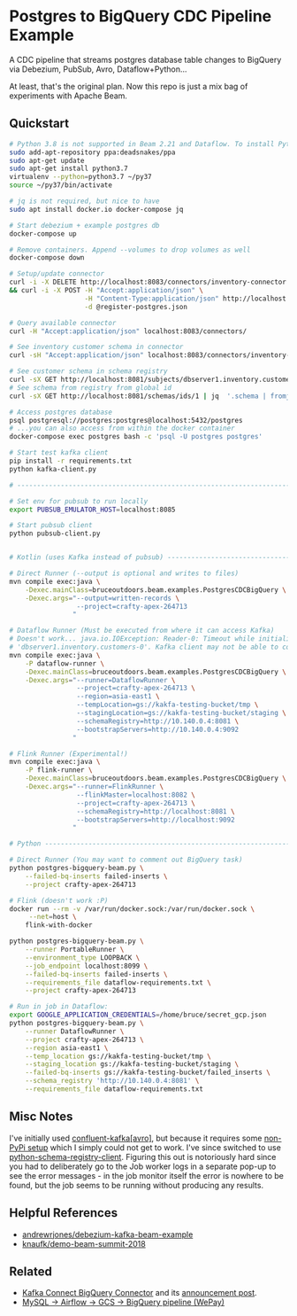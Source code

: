 # Postgres to BigQuery CDC Pipeline Example

A CDC pipeline that streams postgres database table changes to BigQuery via Debezium, PubSub, Avro, Dataflow+Python...

At least, that's the original plan. Now this repo is just a mix bag of experiments with Apache Beam.

## Quickstart

```sh
# Python 3.8 is not supported in Beam 2.21 and Dataflow. To install Python 3.7 in Ubuntu 20.04 you can do:
sudo add-apt-repository ppa:deadsnakes/ppa
sudo apt-get update
sudo apt-get install python3.7
virtualenv --python=python3.7 ~/py37
source ~/py37/bin/activate

# jq is not required, but nice to have
sudo apt install docker.io docker-compose jq

# Start debezium + example postgres db
docker-compose up

# Remove containers. Append --volumes to drop volumes as well
docker-compose down

# Setup/update connector
curl -i -X DELETE http://localhost:8083/connectors/inventory-connector \
&& curl -i -X POST -H "Accept:application/json" \
                   -H "Content-Type:application/json" http://localhost:8083/connectors/ \
                   -d @register-postgres.json

# Query available connector
curl -H "Accept:application/json" localhost:8083/connectors/

# See inventory customer schema in connector
curl -sH "Accept:application/json" localhost:8083/connectors/inventory-connector | jq

# See customer schema in schema registry
curl -sX GET http://localhost:8081/subjects/dbserver1.inventory.customers-value/versions/1 | jq '.schema | fromjson'
# See schema from registry from global id
curl -sX GET http://localhost:8081/schemas/ids/1 | jq  '.schema | fromjson'

# Access postgres database
psql postgresql://postgres:postgres@localhost:5432/postgres
# ...you can also access from within the docker container
docker-compose exec postgres bash -c 'psql -U postgres postgres'

# Start test kafka client
pip install -r requirements.txt
python kafka-client.py

# -----------------------------------------------------------------------------------

# Set env for pubsub to run locally
export PUBSUB_EMULATOR_HOST=localhost:8085

# Start pubsub client
python pubsub-client.py


# Kotlin (uses Kafka instead of pubsub) ---------------------------------------------

# Direct Runner (--output is optional and writes to files)
mvn compile exec:java \
    -Dexec.mainClass=bruceoutdoors.beam.examples.PostgresCDCBigQuery \
    -Dexec.args="--output=written-records \
                 --project=crafty-apex-264713
                "

# Dataflow Runner (Must be executed from where it can access Kafka)
# Doesn't work... java.io.IOException: Reader-0: Timeout while initializing partition
# 'dbserver1.inventory.customers-0'. Kafka client may not be able to connect to servers.
mvn compile exec:java \
    -P dataflow-runner \
    -Dexec.mainClass=bruceoutdoors.beam.examples.PostgresCDCBigQuery \
    -Dexec.args="--runner=DataflowRunner \
                 --project=crafty-apex-264713 \
                 --region=asia-east1 \
                 --tempLocation=gs://kakfa-testing-bucket/tmp \
                 --stagingLocation=gs://kakfa-testing-bucket/staging \
                 --schemaRegistry=http://10.140.0.4:8081 \
                 --bootstrapServers=http://10.140.0.4:9092
                "

# Flink Runner (Experimental!)
mvn compile exec:java \
    -P flink-runner \
    -Dexec.mainClass=bruceoutdoors.beam.examples.PostgresCDCBigQuery \
    -Dexec.args="--runner=FlinkRunner \
                 --flinkMaster=localhost:8082 \
                 --project=crafty-apex-264713 \
                 --schemaRegistry=http://localhost:8081 \
                 --bootstrapServers=http://localhost:9092
                "

# Python -----------------------------------------------------------------------------

# Direct Runner (You may want to comment out BigQuery task)
python postgres-bigquery-beam.py \
    --failed-bq-inserts failed-inserts \
    --project crafty-apex-264713

# Flink (doesn't work :P)
docker run --rm -v /var/run/docker.sock:/var/run/docker.sock \
     --net=host \
    flink-with-docker

python postgres-bigquery-beam.py \
    --runner PortableRunner \
    --environment_type LOOPBACK \
    --job_endpoint localhost:8099 \
    --failed-bq-inserts failed-inserts \
    --requirements_file dataflow-requirements.txt \
    --project crafty-apex-264713

# Run in job in Dataflow:
export GOOGLE_APPLICATION_CREDENTIALS=/home/bruce/secret_gcp.json
python postgres-bigquery-beam.py \
    --runner DataflowRunner \
    --project crafty-apex-264713 \
    --region asia-east1 \
    --temp_location gs://kakfa-testing-bucket/tmp \
    --staging_location gs://kakfa-testing-bucket/staging \
    --failed-bq-inserts gs://kakfa-testing-bucket/failed_inserts \
    --schema_registry 'http://10.140.0.4:8081' \
    --requirements_file dataflow-requirements.txt

```

## Misc Notes

I've initially used [confluent-kafka[avro]](https://docs.confluent.io/current/clients/confluent-kafka-python/), but
 because it requires some [non-PyPi setup](https://beam.apache.org/documentation/sdks/python-pipeline-dependencies/) which I simply could not get to work. I've since switched to use [python-schema-registry-client](https://github.com/marcosschroh/python-schema-registry-client). Figuring this out is notoriously hard since you had to
  deliberately go to the Job worker logs in a separate pop-up to see the error messages - in the job monitor itself
   the error is nowhere to be found, but the job seems to be running without producing any results.

## Helpful References

- [andrewrjones/debezium-kafka-beam-example](https://github.com/andrewrjones/debezium-kafka-beam-example)
- [knaufk/demo-beam-summit-2018](https://github.com/knaufk/demo-beam-summit-2018/)

## Related

 - [Kafka Connect BigQuery Connector](https://github.com/wepay/kafka-connect-bigquery) and its [announcement post](https://wecode.wepay.com/posts/kafka-bigquery-connector).
 - [MySQL → Airflow → GCS → BigQuery pipeline (WePay)](https://wecode.wepay.com/posts/bigquery-wepay)
